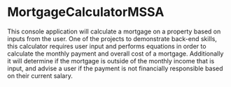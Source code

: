 # MortgageCalculatorMSSA
This console application will calculate a mortgage on a property based on inputs from the user.
One of the projects to demonstrate back-end skills, this calculator requires user input and performs equations in order to calculate the monthly payment
and overall cost of a mortgage. Additionally it will determine if the mortgage is outside of the monthly income that is input, and advise a user if the
payment is not financially responsible based on their current salary.
